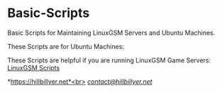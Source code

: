 # Basic-Scripts
Basic Scripts for Maintaining LinuxGSM Servers and Ubuntu Machines.
<br>

These Scripts are for Ubuntu Machines:
<br>

These Scripts are helpful if you are running LinuxGSM Game Servers:<br>
[LinuxGSM Scripts](https://github.com/Hillbillyer/Basic-Scripts/tree/main/LinuxGSM-Scripts)<br>


*https://hillbillyer.net*<br>
*contact@hillbillyer.net*